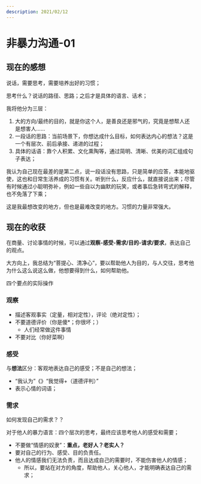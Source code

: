 ```yaml
---
description: 2021/02/12
---
```


# 非暴力沟通-01

## 现在的感想

说话，需要思考，需要培养出好的习惯；

思考什么？说话的路径、思路；之后才是具体的语言、话术；

我将他分为三层：

1. 大的方向/最终的目的，就是你这个人，是善良还是邪气的，究竟是想帮人还是想害人......
2. 一段话的思路：当前场景下，你想达成什么目标，如何表达内心的想法？这是一个有层次、前后承接、递进的过程；
3. 具体的话语：靠个人积累、文化熏陶等，通过简明、清晰、优美的词汇组成句子表达；

我认为自己现在最差的是第二点，说一段话没有思路，只是简单的应答，本能地驱使，这也和日常生活养成的习惯有关。听到什么，反应什么，就直接说出来；尽管有时候通过小聪明弥补，例如一些自以为幽默的玩笑，或者事后急转弯式的解释，也不免落了下乘；

这是我最想改变的地方，但也是最难改变的地方。习惯的力量非常强大。

## 现在的收获

在商量、讨论事情的时候，可以通过**观察-感受-需求/目的-请求/要求**，表达自己的观点。

大方向上，我总结为“菩提心、清净心”，要以帮助他人为目的，与人交往，思考他为什么这么说这么做，他想要得到什么，如何帮助他。

四个要点的实际操作

### 观察

* 描述客观事实（定量，相对定性），评论（绝对定性）；
* 不要道德评价（你是傻\*；你很坏；）
  * 人们经常做这件事情
* 不要对比（你好菜啊）

### 感受

与**想法**区分：客观地表达自己的感受；不是自己的想法；

* “我认为”《》“我觉得+（道德评判）”
* 表示心情的词语；

### 需求

如何发现自己的需求？？

对于他人的暴力语言：四个层次的思考，最终应该思考他人的感受和需要；

* 不要做“情感的奴隶”：**重点，老好人？老实人？**
* 要对自己的行为、感受、目的负责任。
* 他人的情感我们无法负责，而且达成自己的需要时，不能伤害他人的情感；
  * 所以，要站在对方的角度，帮助他人，关心他人，才能明确表达自己的需求；







